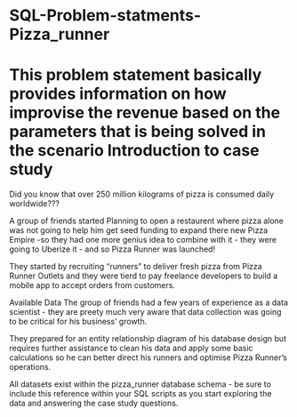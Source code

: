 # SQL-Problem-statments-Pizza_runner
This problem statement basically provides information on how improvise the revenue based on the parameters that is being solved in the scenario
Introduction to case study
=========================================
Did you know that over 250 million kilograms of pizza is consumed daily worldwide???

A group of friends started Planning to open a restaurent where pizza alone was not going to help him get seed funding to expand there new Pizza Empire
 -so they had one more genius idea to combine with it - they were going to Uberize it - and so Pizza Runner was launched!

They started by recruiting “runners” to deliver fresh pizza from Pizza Runner Outlets and they were tierd to pay freelance developers to build a mobile app to accept orders from customers.

Available Data
The group of friends had a few years of experience as a data scientist - they are preety much very aware that data collection was going to be critical for his business’ growth.

They prepared for an entity relationship diagram of his database design but requires further assistance to clean his data and apply some basic calculations so he can better direct his runners and optimise Pizza Runner’s operations.

All datasets exist within the pizza_runner database schema - be sure to include this reference within your SQL scripts as you start exploring the data and answering the case study questions.
